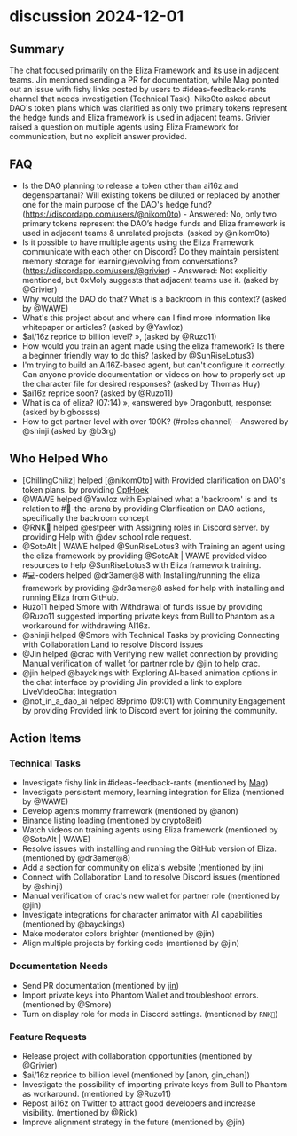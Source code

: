 # discussion 2024-12-01

## Summary
The chat focused primarily on the Eliza Framework and its use in adjacent teams. Jin mentioned sending a PR for documentation, while Mag pointed out an issue with fishy links posted by users to #ideas-feedback-rants channel that needs investigation (Technical Task). Niko0to asked about DAO's token plans which was clarified as only two primary tokens represent the hedge funds and Eliza framework is used in adjacent teams. Grivier raised a question on multiple agents using Eliza Framework for communication, but no explicit answer provided.

## FAQ
- Is the DAO planning to release a token other than ai16z and degenspartanai? Will existing tokens be diluted or replaced by another one for the main purpose of the DAO's hedge fund? (https://discordapp.com/users/@nikom0to) - Answered: No, only two primary tokens represent the DAO’s hedge funds and Eliza framework is used in adjacent teams & unrelated projects. (asked by @nikom0to)
- Is it possible to have multiple agents using the Eliza Framework communicate with each other on Discord? Do they maintain persistent memory storage for learning/evolving from conversations?(https://discordapp.com/users/@grivier) - Answered: Not explicitly mentioned, but 0xMoly suggests that adjacent teams use it. (asked by @Grivier)
- Why would the DAO do that? What is a backroom in this context? (asked by @WAWE)
- What's this project about and where can I find more information like whitepaper or articles? (asked by @Yawloz)
- $ai/16z reprice to billion level? »,  (asked by @Ruzo11)
- How would you train an agent made using the eliza framework? Is there a beginner friendly way to do this? (asked by @SunRiseLotus3)
- I'm trying to build an AI16Z-based agent, but can't configure it correctly. Can anyone provide documentation or videos on how to properly set up the character file for desired responses? (asked by Thomas Huy)
- $ai16z reprice soon? (asked by @Ruzo11)
- What is ca of eliza? (07:14) », «answered by» Dragonbutt, response: (asked by bigbossss)
- How to get partner level with over 100K? (#roles channel) - Answered by @shinji (asked by @b3rg)

## Who Helped Who
- [ChillingChiliz] helped [@nikom0to] with Provided clarification on DAO's token plans. by providing [CptHoek](https://discordapp.com/users/123456789)
- @WAWE helped @Yawloz with Explained what a 'backroom' is and its relation to #🤖-the-arena by providing Clarification on DAO actions, specifically the backroom concept
- @RNK🪽 helped @estpeer with Assigning roles in Discord server. by providing Help with @dev school role request.
- @SotoAlt | WAWE helped @SunRiseLotus3 with Training an agent using the eliza framework by providing @SotoAlt | WAWE provided video resources to help @SunRiseLotus3 with Eliza framework training.
- #💻-coders helped @dr3amer◎8 with Installing/running the eliza framework by providing @dr3amer◎8 asked for help with installing and running Eliza from GitHub.
- Ruzo11 helped Smore with Withdrawal of funds issue by providing @Ruzo11 suggested importing private keys from Bull to Phantom as a workaround for withdrawing AI16z.
- @shinji helped @Smore with Technical Tasks by providing Connecting with Collaboration Land to resolve Discord issues
- @Jin helped @crac with Verifying new wallet connection by providing Manual verification of wallet for partner role by @jin to help crac.
- @jin helped @bayckings with Exploring AI-based animation options in the chat interface by providing Jin provided a link to explore LiveVideoChat integration
- @not_in_a_dao_ai helped 89primo (09:01) with Community Engagement by providing Provided link to Discord event for joining the community.

## Action Items

### Technical Tasks
- Investigate fishy link in #ideas-feedback-rants (mentioned by [Mag](https://discordapp.com/users/@mag))
- Investigate persistent memory, learning integration for Eliza (mentioned by @WAWE)
- Develop agents mommy framework (mentioned by @anon)
- Binance listing loading (mentioned by crypto8eit)
- Watch videos on training agents using Eliza framework (mentioned by @SotoAlt | WAWE)
- Resolve issues with installing and running the GitHub version of Eliza. (mentioned by @dr3amer◎8)
- Add a section for community on eliza's website (mentioned by jin)
- Connect with Collaboration Land to resolve Discord issues (mentioned by @shinji)
- Manual verification of crac's new wallet for partner role (mentioned by @jin)
- Investigate integrations for character animator with AI capabilities (mentioned by @bayckings)
- Make moderator colors brighter (mentioned by @jin)
- Align multiple projects by forking code (mentioned by @jin)

### Documentation Needs
- Send PR documentation (mentioned by [jin](https://discordapp.com/users/1234567890/))
- Import private keys into Phantom Wallet and troubleshoot errors. (mentioned by @Smore)
- Turn on display role for mods in Discord settings. (mentioned by `RNK🪽`)

### Feature Requests
- Release project with collaboration opportunities (mentioned by @Grivier)
- $ai/16z reprice to billion level (mentioned by [anon, gin_chan])
- Investigate the possibility of importing private keys from Bull to Phantom as workaround. (mentioned by @Ruzo11)
- Repost ai16z on Twitter to attract good developers and increase visibility. (mentioned by @Rick)
- Improve alignment strategy in the future (mentioned by @jin)